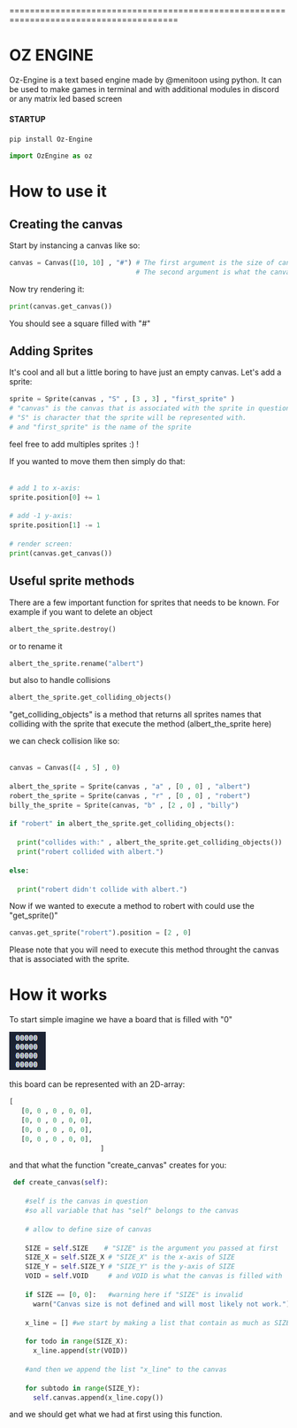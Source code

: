 
=======================================================================================
# OZ ENGINE 

Oz-Engine is a text based engine made by @menitoon using python.
It can be used to make games in terminal and with additional modules in discord or any matrix led based screen

#### STARTUP

 ` pip install Oz-Engine `
 
 ```python
import OzEngine as oz 
```


# How to use it

## Creating the canvas

Start by instancing a canvas like so: 
```python 
canvas = Canvas([10, 10] , "#") # The first argument is the size of canvas
                                # The second argument is what the canvas will be filled with.
```
Now try rendering it:
```python
print(canvas.get_canvas())
```
You should see a square filled with "#"

## Adding Sprites

It's cool and all but a little boring to have just an empty canvas.
Let's add a sprite:
```python
sprite = Sprite(canvas , "S" , [3 , 3] , "first_sprite" ) 
# "canvas" is the canvas that is associated with the sprite in question
# "S" is character that the sprite will be represented with.
# and "first_sprite" is the name of the sprite
```
feel free to add multiples sprites :) !

If you wanted to move them then simply do that:
```python

# add 1 to x-axis:
sprite.position[0] += 1

# add -1 y-axis:
sprite.position[1] -= 1

# render screen:
print(canvas.get_canvas())
```

## Useful sprite methods

There are a few important function for sprites that needs to be known.
For example if you want to delete an object
```python
albert_the_sprite.destroy()
```

or to rename it
```python
albert_the_sprite.rename("albert")
```

but also to handle collisions
```python
albert_the_sprite.get_colliding_objects()
```
"get_colliding_objects" is a method that returns all sprites names that colliding with the sprite that execute
the method (albert_the_sprite here)

we can check collision like so:
```python

canvas = Canvas([4 , 5] , 0)

albert_the_sprite = Sprite(canvas , "a" , [0 , 0] , "albert")
robert_the_sprite = Sprite(canvas , "r" , [0 , 0] , "robert")
billy_the_sprite = Sprite(canvas, "b" , [2 , 0] , "billy")

if "robert" in albert_the_sprite.get_colliding_objects():
  
  print("collides with:" , albert_the_sprite.get_colliding_objects())
  print("robert collided with albert.")

else:

  print("robert didn't collide with albert.")
```

Now if we wanted to execute a method to robert with could use the "get_sprite()"
``` python
canvas.get_sprite("robert").position = [2 , 0]
```
Please note that you will need to execute this method throught the canvas that is associated with the sprite.

# How it works

To start simple imagine we have a board that is filled with "0"

![](grid_zero.png)

this board can be represented with an 2D-array:
```python
[  
   [0, 0 , 0 , 0, 0],
   [0, 0 , 0 , 0, 0],
   [0, 0 , 0 , 0, 0],
   [0, 0 , 0 , 0, 0],
                       ]
```

and that what the function "create_canvas" creates for you:
``` python
 def create_canvas(self):

    #self is the canvas in question
    #so all variable that has "self" belongs to the canvas
   
    # allow to define size of canvas

    SIZE = self.SIZE    # "SIZE" is the argument you passed at first
    SIZE_X = self.SIZE_X # "SIZE_X" is the x-axis of SIZE
    SIZE_Y = self.SIZE_Y # "SIZE_Y" is the y-axis of SIZE
    VOID = self.VOID     # and VOID is what the canvas is filled with

    if SIZE == [0, 0]:   #warning here if "SIZE" is invalid
      warn("Canvas size is not defined and will most likely not work.")

    x_line = [] #we start by making a list that contain as much as SIZE_X 

    for todo in range(SIZE_X):
      x_line.append(str(VOID))

    #and then we append the list "x_line" to the canvas
   
    for subtodo in range(SIZE_Y):
      self.canvas.append(x_line.copy())


```

and we should get what we had at first using this function.

